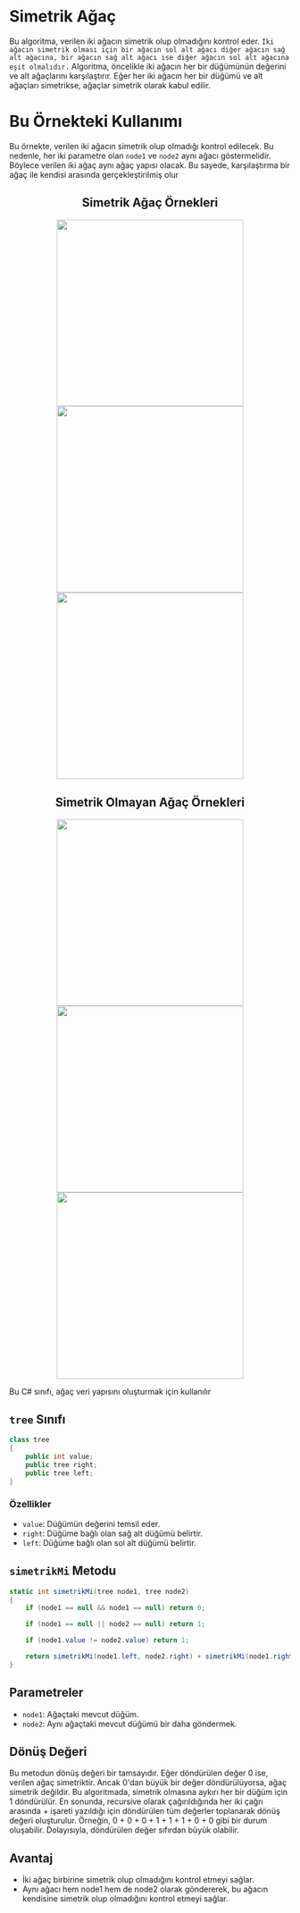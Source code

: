 # Simetrik Ağaç
Bu algoritma, verilen iki ağacın simetrik olup olmadığını kontrol eder. `İki ağacın simetrik olması için bir ağacın sol alt ağacı diğer ağacın sağ alt ağacına, bir ağacın sağ alt ağacı ise diğer ağacın sol alt ağacına eşit olmalıdır.` Algoritma, öncelikle iki ağacın her bir düğümünün değerini ve alt ağaçlarını karşılaştırır. Eğer her iki ağacın her bir düğümü ve alt ağaçları simetrikse, ağaçlar simetrik olarak kabul edilir.

# Bu Örnekteki Kullanımı
Bu örnekte, verilen iki ağacın simetrik olup olmadığı kontrol edilecek. Bu nedenle, her iki parametre olan `node1` ve `node2` aynı ağacı göstermelidir. Böylece verilen iki ağaç aynı ağaç yapısı olacak. Bu sayede, karşılaştırma bir ağaç ile kendisi arasında gerçekleştirilmiş olur

<div align="center">
    <h2>Simetrik Ağaç Örnekleri</h2>
    <div align="center">
        <img src="https://github.com/yasir723/Agac-Elemanlari-Yazdirmak-Pre-Order/assets/111686779/6df3b6e5-8f18-4d9a-8b24-1c6a8f628740" width="334">
        <img src="https://github.com/yasir723/Agac-Elemanlari-Yazdirmak-Pre-Order/assets/111686779/5e2c82a7-0746-4b52-a230-fe7246bb0961" width="334">
        <img src="https://github.com/yasir723/Agac-Elemanlari-Yazdirmak-Pre-Order/assets/111686779/2ebf32b5-d000-476d-99e2-870f341162c0" width="334">
    </div>
</div>


<div align="center">
    <h2>Simetrik Olmayan Ağaç Örnekleri</h2>
    <div align="center">
        <img src="https://github.com/yasir723/Agac-Elemanlari-Yazdirmak-Pre-Order/assets/111686779/294ca6ec-6a90-4838-89f8-6f56d1fea828" width="334">
        <img src="https://github.com/yasir723/Agac-Elemanlari-Yazdirmak-Pre-Order/assets/111686779/725aa740-c6b1-4f8d-97f8-e9a60d8eaffb" width="334">
        <img src="https://github.com/yasir723/Agac-Elemanlari-Yazdirmak-Pre-Order/assets/111686779/e25e9a6e-15b2-4815-84c5-3c29498ada75" width="334">
    </div>
</div>


Bu C# sınıfı, ağaç veri yapısını oluşturmak için kullanılır
## `tree` Sınıfı

```csharp
class tree
{
    public int value;
    public tree right;
    public tree left;
}
```

### Özellikler

- `value`: Düğümün değerini temsil eder.
- `right`: Düğüme bağlı olan sağ alt düğümü belirtir.
- `left`: Düğüme bağlı olan sol alt düğümü belirtir.

## `simetrikMi` Metodu
```csharp
static int simetrikMi(tree node1, tree node2)
{
    if (node1 == null && node1 == null) return 0;

    if (node1 == null || node2 == null) return 1;

    if (node1.value != node2.value) return 1; 

    return simetrikMi(node1.left, node2.right) + simetrikMi(node1.right, node2.left);
}
```

## Parametreler

- `node1`: Ağaçtaki mevcut düğüm.
- `node2`: Aynı ağaçtaki mevcut düğümü bir daha göndermek.

## Dönüş Değeri

Bu metodun dönüş değeri bir tamsayıdır. Eğer döndürülen değer 0 ise, verilen ağaç simetriktir. Ancak 0'dan büyük bir değer döndürülüyorsa, ağaç simetrik değildir. Bu algoritmada, simetrik olmasına aykırı her bir düğüm için 1 döndürülür. En sonunda, recursive olarak çağırıldığında her iki çağrı arasında + işareti yazıldığı için döndürülen tüm değerler toplanarak dönüş değeri oluşturulur. Örneğin, 0 + 0 + 0 + 1 + 1 + 1 + 0 + 0 gibi bir durum oluşabilir. Dolayısıyla, döndürülen değer sıfırdan büyük olabilir.

## Avantaj

- İki ağaç birbirine simetrik olup olmadığını kontrol etmeyi sağlar.
- Aynı ağacı hem node1 hem de node2 olarak göndererek, bu ağacın kendisine simetrik olup olmadığını kontrol etmeyi sağlar.
